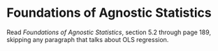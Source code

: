 # Foundations of Agnostic Statistics

Read *Foundations of Agnostic Statistics*, section 5.2 through page 189, skipping any paragraph that talks about OLS regression.
